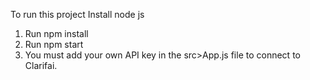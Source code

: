 To run this project 
Install node js 
1. Run npm install
2. Run npm start
3. You must add your own API key in the src>App.js file to connect to Clarifai.


